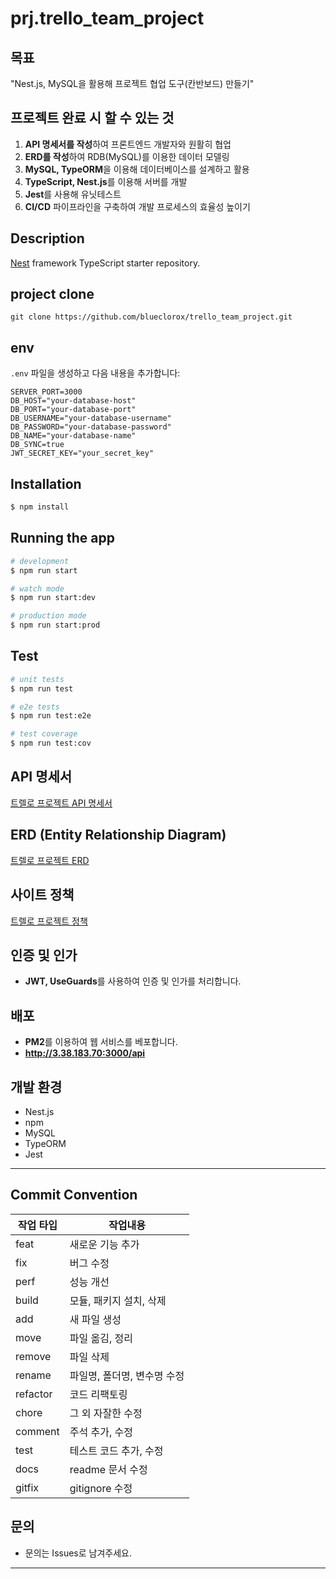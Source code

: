 # prj.trello_team_project

## 목표

"Nest.js, MySQL을 활용해 프로젝트 협업 도구(칸반보드) 만들기"


## 프로젝트 완료 시 할 수 있는 것

1. **API 명세서를 작성**하여 프론트엔드 개발자와 원활히 협업
2. **ERD를 작성**하여 RDB(MySQL)를 이용한 데이터 모델링
3. **MySQL, TypeORM**을 이용해 데이터베이스를 설계하고 활용
4. **TypeScript, Nest.js**를 이용해 서버를 개발
4. **Jest**를 사용해 유닛테스트
5. **CI/CD** 파이프라인을 구축하여 개발 프로세스의 효율성 높이기

## Description

[Nest](https://github.com/nestjs/nest) framework TypeScript starter repository.


## project clone

```
git clone https://github.com/blueclorox/trello_team_project.git
```

## env

`.env` 파일을 생성하고 다음 내용을 추가합니다:

```env
SERVER_PORT=3000
DB_HOST="your-database-host"
DB_PORT="your-database-port"
DB_USERNAME="your-database-username"
DB_PASSWORD="your-database-password"
DB_NAME="your-database-name"
DB_SYNC=true
JWT_SECRET_KEY="your_secret_key"
```

## Installation

```bash
$ npm install
```

## Running the app

```bash
# development
$ npm run start

# watch mode
$ npm run start:dev

# production mode
$ npm run start:prod
```

## Test

```bash
# unit tests
$ npm run test

# e2e tests
$ npm run test:e2e

# test coverage
$ npm run test:cov
```

## API 명세서

[트렐로 프로젝트 API 명세서](https://www.notion.so/teamsparta/67e8cd7ccada44d597d2b8fdd5a7fb38?v=de0b404e0f0447a280d24d2d50a0006a&pvs=4)

## ERD (Entity Relationship Diagram)

[트렐로 프로젝트 ERD](https://drawsql.app/teams/les-team-1/diagrams/easy)

## 사이트 정책
[트렐로 프로젝트 정책](https://www.notion.so/teamsparta/270972fe7a3f4cd39609f6ab0ae30fda?pvs=4)

## 인증 및 인가

- **JWT, UseGuards**를 사용하여 인증 및 인가를 처리합니다.

## 배포

- **PM2**를 이용하여 웹 서비스를 베포합니다.
- **http://3.38.183.70:3000/api**


## 개발 환경

- Nest.js
- npm
- MySQL
- TypeORM
- Jest

---------------------------

## Commit Convention

| 작업 타입 | 작업내용                    |
| --------- | --------------------------- |
| feat      | 새로운 기능 추가            |
| fix       | 버그 수정                   |
| perf      | 성능 개선                   |
| build     | 모듈, 패키지 설치, 삭제     |
| add       | 새 파일 생성                |
| move      | 파일 옮김, 정리             |
| remove    | 파일 삭제                   |
| rename    | 파일명, 폴더명, 변수명 수정 |
| refactor  | 코드 리팩토링               |
| chore     | 그 외 자잘한 수정           |
| comment   | 주석 추가, 수정             |
| test      | 테스트 코드 추가, 수정      |
| docs      | readme 문서 수정            |
| gitfix    | gitignore 수정              |

## 문의

- 문의는 Issues로 남겨주세요.

---------------------------
